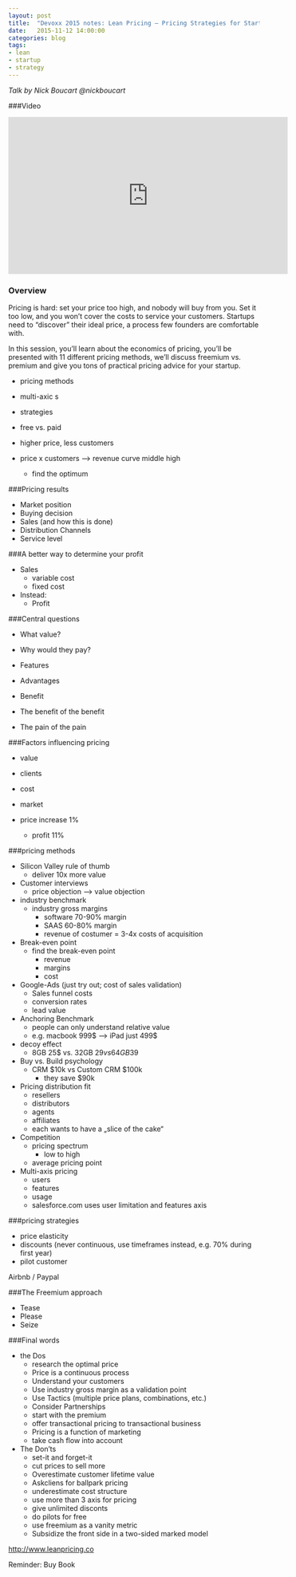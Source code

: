 ```yaml
---
layout: post
title:  "Devoxx 2015 notes: Lean Pricing – Pricing Strategies for Startups"
date:   2015-11-12 14:00:00
categories: blog
tags:
- lean
- startup
- strategy
---
```


*Talk by Nick Boucart
    @nickboucart*

###Video
<iframe width="560" height="315" src="https://www.youtube.com/embed/BJ3iKG6YcbA" frameborder="0" allowfullscreen></iframe>

### Overview
Pricing is hard: set your price too high, and nobody will buy from you. Set it too low, and you won’t cover the costs to service your customers. Startups need to “discover” their ideal price, a process few founders are comfortable with.

In this session, you’ll learn about the economics of pricing, you’ll be presented with 11 different pricing methods, we’ll discuss freemium vs. premium and give you tons of practical pricing advice for your startup.

- pricing methods
- multi-axic s
- strategies
- free vs. paid

- higher price, less customers
- price x customers —> revenue curve middle high
    - find the optimum

###Pricing results
- Market position
- Buying decision
- Sales (and how this is done)
- Distribution Channels
- Service level

###A better way to determine your profit
- Sales
    - variable cost
    - fixed cost
- Instead:
    - Profit

###Central questions
- What value?
- Why would they pay?

- Features
- Advantages
- Benefit
- The benefit of the benefit
- The pain of the pain

###Factors influencing pricing
- value
- clients
- cost
- market

- price increase 1%
    - profit 11%

###pricing methods
- Silicon Valley rule of thumb
    - deliver 10x more value
- Customer interviews
    - price objection —> value objection
- industry benchmark
    - industry gross margins
        - software 70-90% margin
        - SAAS 60-80% margin
        - revenue of costumer = 3-4x costs of acquisition
- Break-even point
    - find the break-even point
        - revenue
        - margins
        - cost
- Google-Ads (just try out; cost of sales validation)
    - Sales funnel costs
    - conversion rates
    - lead value
- Anchoring Benchmark
    - people can only understand relative value
    - e.g. macbook 999$ —> iPad just 499$
- decoy effect
    - 8GB 25$ vs. 32GB $29 vs 64GB 39$
- Buy vs. Build psychology
    - CRM $10k vs Custom CRM $100k
        - they save $90k
- Pricing distribution fit
    - resellers
    - distributors
    - agents
    - affiliates
    - each wants to have a „slice of the cake“
- Competition
    - pricing spectrum
        - low to high
    - average pricing point
- Multi-axis pricing
    - users
    - features
    - usage
    - salesforce.com uses user limitation and features axis

###pricing strategies
- price elasticity
- discounts (never continuous, use timeframes instead, e.g. 70% during first year)
- pilot customer

Airbnb / Paypal

###The Freemium approach
- Tease
- Please
- Seize

###Final words
- the Dos
    - research the optimal price
    - Price is a continuous process
    - Understand your customers
    - Use industry gross margin as a validation point
    - Use Tactics (multiple price plans, combinations, etc.)
    - Consider Partnerships
    - start with the premium
    - offer transactional pricing to transactional business
    - Pricing is a function of marketing
    - take cash flow into account
- The Don’ts
    - set-it and forget-it
    - cut prices to sell more
    - Overestimate customer lifetime value
    - Askcliens for ballpark pricing
    - underestimate cost structure
    - use more than 3 axis for pricing
    - give unlimited disconts
    - do pilots for free
    - use freemium as a vanity metric
    - Subsidize the front side in a two-sided marked model

<http://www.leanpricing.co>

Reminder: Buy Book
